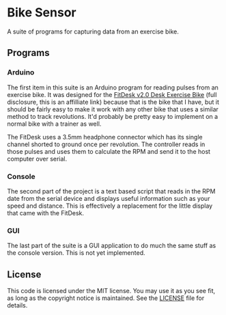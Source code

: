 # Bike Sensor

A suite of programs for capturing data from an exercise bike.

## Programs

### Arduino

The first item in this suite is an Arduino program for reading pulses from an
exercise bike.  It was designed for the [FitDesk v2.0 Desk Exercise
Bike][fitdesk] (full disclosure, this is an affilliate link) because that is
the bike that I have, but it should be fairly easy to make it work with any
other bike that uses a similar method to track revolutions.  It'd probably be
pretty easy to implement on a normal bike with a trainer as well.

The FitDesk uses a 3.5mm headphone connector which has its single
channel shorted to ground once per revolution.  The controller reads in
those pulses and uses them to calculate the RPM and send it to the host
computer over serial.

### Console

The second part of the project is a text based script that reads in the
RPM date from the serial device and displays useful information such as
your speed and distance.  This is effectively a replacement for the
little display that came with the FitDesk.

### GUI

The last part of the suite is a GUI application to do much the same
stuff as the console version.  This is not yet implemented.

## License

This code is licensed under the MIT license.  You may use it as you see
fit, as long as the copyright notice is maintained.  See the
[LICENSE](LICENSE) file for details.

[fitdesk]: http://amzn.to/1FUSVqc
